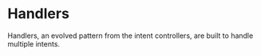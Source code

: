 # Handlers

Handlers, an evolved pattern from the intent controllers, are built to handle multiple intents.